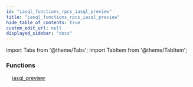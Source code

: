 ```yaml
---
id: "iasql_functions_rpcs_iasql_preview"
title: "iasql_functions_rpcs_iasql_preview"
hide_table_of_contents: true
custom_edit_url: null
displayed_sidebar: "docs"
---
```


import Tabs from '@theme/Tabs';
import TabItem from '@theme/TabItem';

<Tabs queryString="view">
  <TabItem value="components" label="Components" default>

### Functions
    [iasql_preview](../../builtin/tables/iasql_functions_rpcs_iasql_preview.IasqlPreview)

</TabItem>
  <TabItem value="code-examples" label="Code examples">

</TabItem>
</Tabs>
